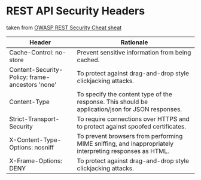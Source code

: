 ﻿# REST API Security Headers

taken from [OWASP REST Security Cheat sheat](https://cheatsheetseries.owasp.org/cheatsheets/REST_Security_Cheat_Sheet.html)

| Header                                            | Rationale                                                                                             |
| ---                                               | ---                                                                                                   |
| Cache-Control: no-store	                        | Prevent sensitive information from being cached.                                                      |
| Content-Security-Policy: frame-ancestors 'none'	| To protect against drag-and-drop style clickjacking attacks.                                          |
| Content-Type	                                    | To specify the content type of the response. This should be application/json for JSON responses.      |
| Strict-Transport-Security	                        | To require connections over HTTPS and to protect against spoofed certificates.                        |
| X-Content-Type-Options: nosniff	                | To prevent browsers from performing MIME sniffing, and inappropriately interpreting responses as HTML.|
| X-Frame-Options: DENY	                            | To protect against drag-and-drop style clickjacking attacks.                                          |
